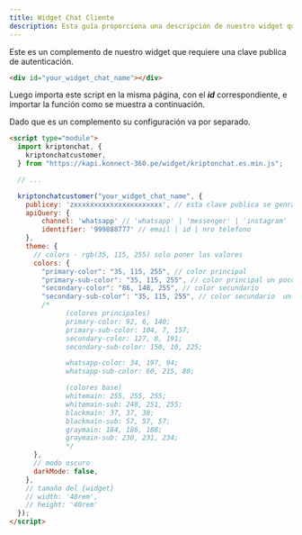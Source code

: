 ```yaml
---
title: Widget Chat Cliente
description: Esta guía proporciona una descripción de nuestro widget que se implementa en su front-end.
---
```


Este es un complemento de nuestro widget que requiere una clave publica de autenticación.

```html
<div id="your_widget_chat_name"></div>
```

Luego importa este script en la misma página, con el **_id_** correspondiente, e importar la función como se muestra a continuación.

Dado que es un complemento su configuración va por separado.

```html
<script type="module">
  import kriptonchat, {
    kriptonchatcustomer,
  } from "https://kapi.konnect-360.pe/widget/kriptonchat.es.min.js";

  // ...

  kriptonchatcustomer("your_widget_chat_name", {
    publicey: 'zxxxxxxxxxxxxxxxxxxxxxx', // esta clave publica se genra en la plataforma principal 
    apiQuery: {
        channel: 'whatsapp' // 'whatsapp' | 'messenger' | 'instagram' | 'widget'
        identifier: '999888777' // email | id | nro telefono
    },
    theme: {
      // colors - rgb(35, 115, 255) solo poner los valores
      colors: {
        "primary-color": "35, 115, 255", // color principal
        "primary-sub-color": "35, 115, 255", // color principal un poco opaco {a criterio}
        "secondary-color": "86, 148, 255", // color secundario
        "secondary-sub-color": "35, 115, 255", // color secundario  un poco opaco {a criterio}
        /*
              (colores principales)
              primary-color: 92, 6, 140;
              primary-sub-color: 104, 7, 157;
              secondary-color: 127, 8, 191;
              secondary-sub-color: 150, 10, 225;

              whatsapp-color: 34, 197, 94;
              whatsapp-sub-color: 60, 215, 80;

              (colores base)
              whitemain: 255, 255, 255;
              whitemain-sub: 248, 251, 255;
              blackmain: 37, 37, 38;
              blackmain-sub: 57, 57, 57;
              graymain: 184, 186, 188;
              graymain-sub: 230, 231, 234;
              */
      },
      // modo oscuro
      darkMode: false,
    },
    // tamaño del {widget}
    // width: '40rem',
    // height: '40rem'
  });
</script>
```
